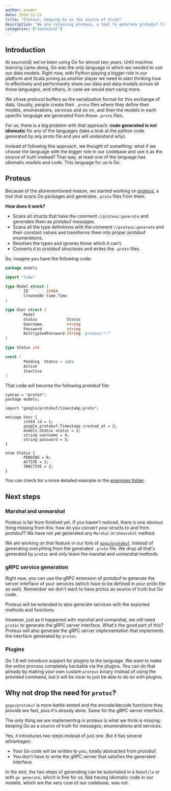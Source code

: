 ```yaml
---
author: mvader
date: 2016-12-22
title: "Proteus, keeping Go as the source of truth"
description: "We are releasing proteus, a tool to generate protobuf files taking Go as the source of truth instead of the other way around."
categories: ["technical"]
---
```


## Introduction

At source{d} we've been using Go for almost two years. Until machine learning came along, Go was the only language in which we needed to use our data models. Right now, with Python playing a bigger role in our platform and Scala joining as another player we need to start thinking how to effectively and performantly share our data and data models across all those languages, and others, in case we would start using more.

We chose protocol buffers as the serialization format for this exchange of data. Usually, people create their `.proto` files where they define their models, enumerations, services and so on, and then the models in each specific language are generated from those `.proto` files.

For us, there is a big problem with that approach: **code generated is not idiomatic** for any of the languages (take a look at the python code generated by any proto file and you will understand why).

Instead of following this approach, we thought of something: what if we choose the language with the bigger role in our codebase and use it as the source of truth instead? That way, at least one of the language has idiomatic models and code. This language for us is Go.

## Proteus

Because of the aforementioned reason, we started working on [proteus](https://github.com/src-d/proteus), a tool that scans Go packages and generates `.proto` files from them.

**How does it work?**

* Scans all structs that have the comment `//proteus:generate` and generates them as protobuf messages.
* Scans all the type definitions with the comment `//proteus:generate` and their constant values and transforms them into proper protobuf enumerations.
* Resolves the types and ignores those which it can't.
* Converts it to protobuf structures and writes the `.proto` files.

So, imagine you have the following code:

```go
package models

import "time"

type Model struct {
        ID        int64
        CreatedAt time.Time
}

type User struct {
        Model
        Status             Status
        Username           string
        Password           string
        NotCryptedPassword string `proteus:"-"`
}

type Status int

const (
        Pending  Status = iota
        Active
        Inactive
)
```

That code will become the following protobuf file:

```
syntax = "proto3";
package models;

import "google/protobuf/timestamp.proto";

message User {
        int64 id = 1;
        google.protobuf.Timestamp created_at = 2;
        models.Status status = 3;
        string username = 4;
        string password = 5;
}

enum Status {
        PENDING = 0;
        ACTIVE = 1;
        INACTIVE = 2;
}
```

You can check for a more detailed example in the [examples folder](https://github.com/src-d/proteus/tree/master/example).

## Next steps

### Marshal and unmarshal

Proteus is far from finished yet. If you haven't noticed, there is one obvious thing missing from this: how do you convert your structs to and from protobuf? We have not yet generated any `Marshal` or `Unmarshal` method.

We are working on that feature in our fork of [`gogo/protobuf`](https://github.com/gogo/protobuf). Instead of generating everything from the generated `.proto` file. We drop all that's generated by `protoc` and only leave the marshal and unmarshal methods.

### gRPC service generation

Right now, you can use the gRPC extension of protobuf to generate the server interface of your services (which have to be defined in your proto file as well). Remember we don't want to have protos as source of truth but Go code.

Proteus will be extended to also generate services with the exported methods and functions.

However, just as it happened with marshal and unmarshal, we still need `protoc` to generate the gRPC server interface. What's the good part of this? Proteus will also generate the gRPC server implementation that implements the interface generated by `protoc`.

### Plugins

Go 1.8 will introduce support for plugins to the language. We want to make the entire process completely hackable via the plugins. You can do that already by making your own custom `proteus` binary instead of using the provided command, but it will be nicer to just be able to do so with plugins.

## Why not drop the need for `protoc`?

`gogo/protobuf` is more battle-tested and the encode/decode functions they provide are fast, plus it's already done. Same for the gRPC server interface.

The only thing we are implementing in proteus is what we think is missing: keeping Go as a source of truth for messages, enumerations and services.

Yes, it introduces two steps instead of just one. But it has several advantages:

* Your Go code will be written to you, totally abstracted from protobuf.
* You don't have to write the gRPC server that satisfies the generated interface.

In the end, the two steps of generating can be automated in a `Makefile` or with `go generate`, which is fine for us. Not having idiomatic code in our models, which are the very core of our codebase, was not.
